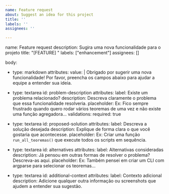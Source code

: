 ```yaml
---
name: Feature request
about: Suggest an idea for this project
title: ''
labels: ''
assignees: ''

---
```


name: Feature request
description: Sugira uma nova funcionalidade para o projeto
title: "[FEATURE] "
labels: ["enhancement"]
assignees: []

body:
  - type: markdown
    attributes:
      value: |
        Obrigado por sugerir uma nova funcionalidade! Por favor, preencha os campos abaixo para ajudar a equipe a entender sua ideia.

  - type: textarea
    id: problem-description
    attributes:
      label: Existe um problema relacionado?
      description: Descreva claramente o problema que essa funcionalidade resolveria.
      placeholder: Ex: Fico sempre frustrado quando quero rodar vários teoremas de uma vez e não existe uma função agregadora...
    validations:
      required: true

  - type: textarea
    id: proposed-solution
    attributes:
      label: Descreva a solução desejada
      description: Explique de forma clara o que você gostaria que acontecesse.
      placeholder: Ex: Criar uma função `run_all_teoremas()` que execute todos os scripts em sequência.

  - type: textarea
    id: alternatives
    attributes:
      label: Alternativas consideradas
      description: Já pensou em outras formas de resolver o problema? Descreva-as aqui.
      placeholder: Ex: Também pensei em criar um CLI com argparse para selecionar os teoremas...

  - type: textarea
    id: additional-context
    attributes:
      label: Contexto adicional
      description: Adicione qualquer outra informação ou screenshots que ajudem a entender sua sugestão.
